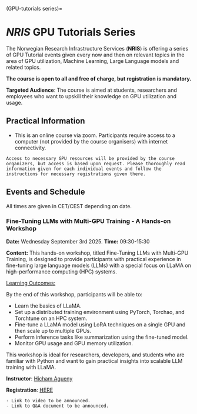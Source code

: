 (GPU-tutorials series)=

# *NRIS* GPU Tutorials Series 

The Norwegian Research Infrastructure Services (**NRIS**) is offering a series of GPU Tutorial events given every now and then on relevant topics in the area of GPU utilization, Machine Learning, Large Language models and related topics. 

**The course is open to all and free of charge, but registration is mandatory.**

**Targeted Audience**: The course is aimed at students, researchers and employees
who want to upskill their knowledge on GPU utilization and usage. 

## Practical Information

- This is an online course via zoom. Participants require access to a computer
(not provided by the course organisers) with internet connectivity.

```{note}
Access to necessary GPU resources will be provided by the course organizers, but access is based upon request. Please thoroughly read information given for each individual events and follow the instructions for necessary registrations given there.

```

## Events and Schedule

All times are given in CET/CEST depending on date.

### Fine-Tuning LLMs with Multi-GPU Training - A Hands-on Workshop

**Date:** Wednesday September 3rd 2025.
**Time:** 09:30-15:30

**Content:**
This hands-on workshop, titled Fine-Tuning LLMs with Multi-GPU Training, is designed to provide participants with practical experience in fine-tuning large language models (LLMs) with a special focus on LLaMA on high-performance computing (HPC) systems.

<u>Learning Outcomes:</u>

By the end of this workshop, participants will be able to:

- Learn the basics of LLaMA.
- Set up a distributed training environment using PyTorch, Torchao, and Torchtune on an HPC system.
- Fine-tune a LLaMA model using LoRA techniques on a single GPU and then scale up to multiple GPUs.
- Perform inference tasks like summarization using the fine-tuned model.
- Monitor GPU usage and GPU memory utilization.

This workshop is ideal for researchers, developers, and students who are familiar with Python and want to gain practical insights into scalable LLM training with LLaMA.

**Instructor**: [Hicham Agueny](https://www4.uib.no/en/find-employees/Hicham.Agueny)

**Registration**: [HERE](https://docs.google.com/forms/d/e/1FAIpQLSeQ00Qgwc47Qlzxiw2Q924YSIqHXWuKEhzy5tWrhdHwbwpw8Q/viewform?usp=header)

```{note}
- Link to video to be announced.
- Link to Q&A document to be announced.
```






